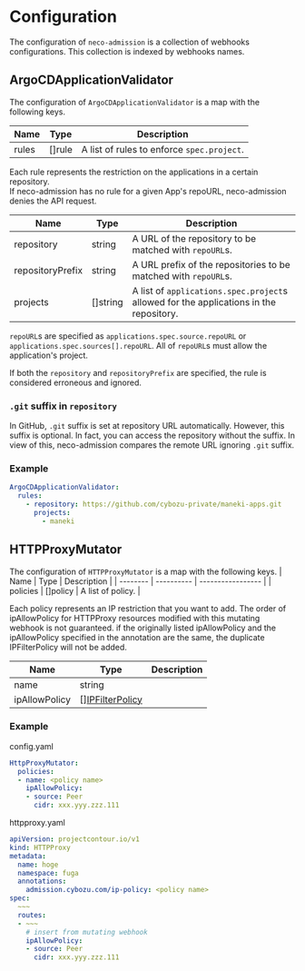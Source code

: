 Configuration
=============

The configuration of `neco-admission` is a collection of webhooks configurations.
This collection is indexed by webhooks names.

ArgoCDApplicationValidator
-------------------------

The configuration of `ArgoCDApplicationValidator` is a map with the following keys.

| Name  | Type     | Description                                |
| ----- | -------- | ------------------------------------------ |
| rules | \[\]rule | A list of rules to enforce `spec.project`. |

Each rule represents the restriction on the applications in a certain repository.  
If neco-admission has no rule for a given App's repoURL, neco-admission denies the API request.

| Name             | Type       | Description                                                                            |
| ---------------- | ---------- | -------------------------------------------------------------------------------------- |
| repository       | string     | A URL of the repository to be matched with `repoURL`s.                                 |
| repositoryPrefix | string     | A URL prefix of the repositories to be matched with `repoURL`s.                        |
| projects         | \[\]string | A list of `applications.spec.project`s allowed for the applications in the repository. |

`repoURL`s are specified as `applications.spec.source.repoURL` or `applications.spec.sources[].repoURL`.
All of `repoURL`s must allow the application's project.

If both the `repository` and `repositoryPrefix` are specified, the rule is considered erroneous and ignored.

### `.git` suffix in `repository`

In GitHub, `.git` suffix is set at repository URL automatically. However, this suffix is optional. In fact, you can access the repository without the suffix.
In view of this, neco-admission compares the remote URL ignoring `.git` suffix.

### Example

```yaml
ArgoCDApplicationValidator:
  rules:
    - repository: https://github.com/cybozu-private/maneki-apps.git
      projects:
        - maneki
```

HTTPProxyMutator
----------------

The configuration of `HTTPProxyMutator` is a map with the following keys.
| Name     | Type       | Description       |
| -------- | ---------- | ----------------- |
| policies | \[\]policy | A list of policy. |

Each policy represents an IP restriction that you want to add.
The order of ipAllowPolicy for HTTPProxy resources modified with this mutating webhook is not guaranteed.
if the originally listed ipAllowPolicy and the ipAllowPolicy specified in the annotation are the same, the duplicate IPFilterPolicy will not be added.

| Name          | Type                                                                                                      | Description |
| ------------- | --------------------------------------------------------------------------------------------------------- | ----------- |
| name          | string                                                                                                    |             |
| ipAllowPolicy | \[\][IPFilterPolicy](https://projectcontour.io/docs/main/config/api/#projectcontour.io/v1.IPFilterPolicy) |             |

### Example

config.yaml
```yaml
HttpProxyMutator:
  policies:
  - name: <policy name>
    ipAllowPolicy:
    - source: Peer
      cidr: xxx.yyy.zzz.111
```

httpproxy.yaml
```yaml
apiVersion: projectcontour.io/v1
kind: HTTPProxy
metadata:
  name: hoge
  namespace: fuga
  annotations:
    admission.cybozu.com/ip-policy: <policy name>
spec:
  ~~~
  routes:
  - ~~~
    # insert from mutating webhook
    ipAllowPolicy:
    - source: Peer
      cidr: xxx.yyy.zzz.111
```
